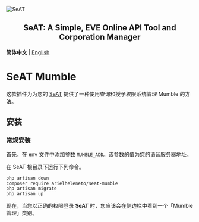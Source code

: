 ![SeAT](https://i.imgur.com/aPPOxSK.png)

<h2 align="center">
SeAT: A Simple, EVE Online API Tool and Corporation Manager
</h2>

**简体中文** | [English](./docs/en-US.md)

# SeAT Mumble

这款插件为为您的 [SeAT](https://github.com/eveseat/seat) 提供了一种使用查询和授予权限系统管理 Mumble 的方法。

## 安装

### 常规安装

首先，在 env 文件中添加参数 `MUMBLE_ADD`。该参数的值为您的语音服务器地址。

在 SeAT 根目录下运行下列命令。

```shell
php artisan down
composer require arielheleneto/seat-mumble
php artisan migrate
php artisan up
```

现在，当您以正确的权限登录 **SeAT** 时，您应该会在侧边栏中看到一个「Mumble 管理」类别。